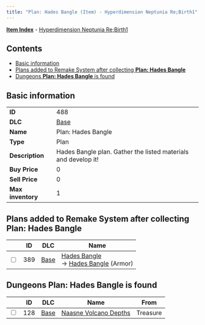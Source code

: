 ```yaml
---
title: "Plan: Hades Bangle (Item) - Hyperdimension Neptunia Re;Birth1"
---
```


[**Item Index**](/neptunia/rb1/item/index.html) - [Hyperdimension Neptunia Re;Birth1](/neptunia/rb1)

## Contents

- [Basic information](#basic-information)
- [Plans added to Remake System after collecting **Plan: Hades Bangle**](#plans-added-to-remake-system-after-collecting-plan-hades-bangle)
- [Dungeons **Plan: Hades Bangle** is found](#dungeons-plan-hades-bangle-is-found)

## Basic information

|   |   |
| -- | -- |
| **ID** | 488 |
| **DLC** | [Base](/neptunia/rb1/dlc/1-base.html) |
| **Name** | Plan: Hades Bangle |
| **Type** | Plan |
| **Description** | Hades Bangle plan. Gather the listed materials and develop it! |
| **Buy Price** | 0 |
| **Sell Price** | 0 |
| **Max inventory** | 1 |

## Plans added to Remake System after collecting **Plan: Hades Bangle**

|    | ID | DLC | Name |
| -- | -- | --- | ---- |
| <input type="checkbox" id="rb1-remake-1-389" class="trackbox" /> | 389 | [Base](/neptunia/rb1/dlc/1-base.html) | [Hades Bangle](/neptunia/rb1/remake/1-389-hades-bangle.html)<br />→ [Hades Bangle](/neptunia/rb1/item/1-2526-hades-bangle.html) (Armor) |

## Dungeons **Plan: Hades Bangle** is found

|    | ID | DLC | Name | From |
| -- | -- | --- | ---- | ---- |
| <input type="checkbox" id="rb1-dungeon-1-128" class="trackbox" /> | 128 | [Base](/neptunia/rb1/dlc/1-base.html) | [Naasne Volcano Depths](/neptunia/rb1/dungeon/1-128-naasne-volcano-depths.html) | Treasure |
